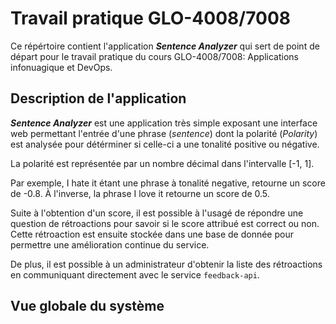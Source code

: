 
# Travail pratique GLO-4008/7008
Ce répértoire contient l'application ***Sentence Analyzer*** qui sert de point de départ pour le travail pratique du cours GLO-4008/7008: Applications infonuagique et DevOps.

## Description de l'application
***Sentence Analyzer*** est une application très simple exposant une interface web permettant l'entrée d'une phrase (*sentence*) dont la polarité (*Polarity*) est analysée pour détérminer si celle-ci a une tonalité positive ou négative.

La polarité est représentée par un nombre décimal dans l'intervalle [-1, 1].

Par exemple, I hate it étant une phrase à tonalité negative, retourne un score de -0.8. À l'inverse, la phrase I love it retourne un score de 0.5. 

Suite à l'obtention d'un score, il est possible à l'usagé de répondre une question de rétroactions pour savoir si le score attribué est correct ou non. Cette rétroaction est ensuite stockée dans une base de donnée pour permettre une amélioration continue du service.

De plus, il est possible à un administrateur d'obtenir la liste des rétroactions en communiquant directement avec le service `feedback-api`.

## Vue globale du système
